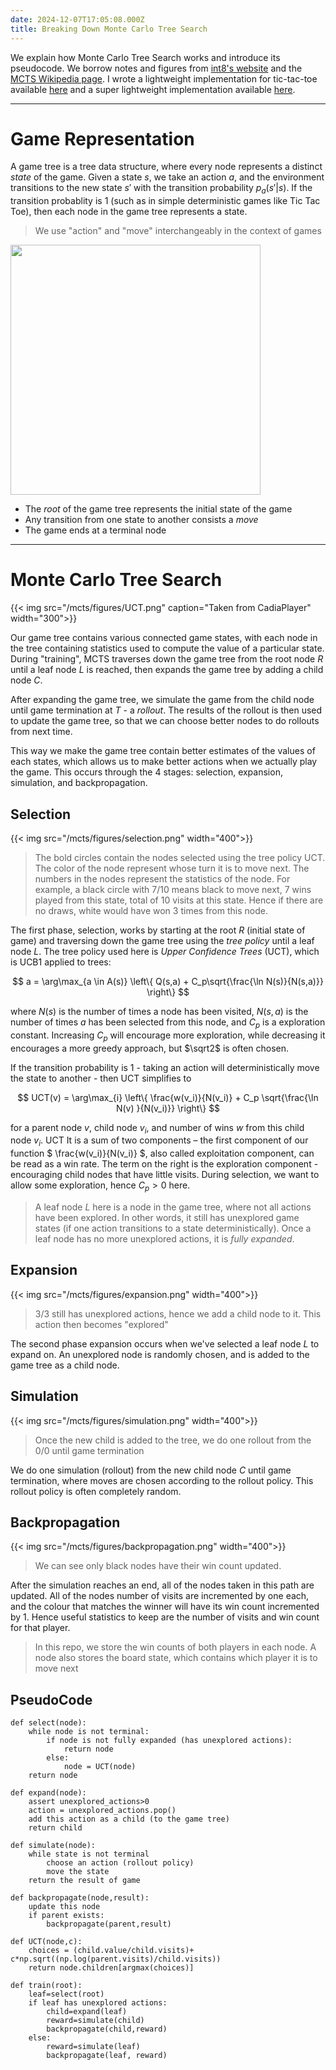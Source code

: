```yaml
---
date: 2024-12-07T17:05:08.000Z
title: Breaking Down Monte Carlo Tree Search
---
```


We explain how Monte Carlo Tree Search works and introduce its pseudocode. We borrow notes and figures from [int8's website](https://int8.io/monte-carlo-tree-search-beginners-guide/) and the [MCTS Wikipedia page](https://en.wikipedia.org/wiki/Monte_Carlo_tree_search). I wrote a lightweight implementation for tic-tac-toe available [here](https://github.com/liuzihe02/mcts) and a super lightweight implementation available [here](https://github.com/liuzihe02/microMCTS).

---

# Game Representation

A game tree is a tree data structure, where every node represents a distinct *state* of the game. Given a state $s$, we take an action $a$, and the environment transitions to the new state $s'$ with the transition probability $p_a(s'|s)$. If the transition probablity is $1$ (such as in simple deterministic games like Tic Tac Toe), then each node in the game tree represents a state.

> We use "action" and "move" interchangeably in the context of games

<img src=tree.png width=400>

- The *root* of the game tree represents the initial state of the game
- Any transition from one state to another consists a *move*
- The game ends at a terminal node

---

# Monte Carlo Tree Search

{{< img src="/mcts/figures/UCT.png" caption="Taken from CadiaPlayer" width="300">}}

Our game tree contains various connected game states, with each node in the tree containing statistics used to compute the value of a particular state. During "training", MCTS traverses down the game tree from the root node $R$ until a leaf node $L$ is reached, then expands the game tree by adding a child node $C$.

After expanding the game tree, we simulate the game from the child node until game termination at $T$ - a *rollout*. The results of the rollout is then used to update the game tree, so that we can choose better nodes to do rollouts from next time.

This way we make the game tree contain better estimates of the values of each states, which allows us to make better actions when we actually play the game. This occurs through the 4 stages: selection, expansion, simulation, and backpropagation.

## Selection

{{< img src="/mcts/figures/selection.png" width="400">}}

> The bold circles contain the nodes selected using the tree policy UCT. The color of the node represent whose turn it is to move next. The numbers in the nodes represent the statistics of the node. For example, a black circle with $7/10$ means black to move next, $7$ wins played from this state, total of $10$ visits at this state. Hence if there are no draws, white would have won $3$ times from this node.

The first phase, selection, works by starting at the root $R$ (initial state of game) and traversing down the game tree using the *tree policy* until a leaf node $L$. The tree policy used here is *Upper Confidence Trees* (UCT), which is UCB1 applied to trees:

$$
a = \arg\max_{a \in A(s)} \left\{ Q(s,a) + C_p\sqrt{\frac{\ln N(s)}{N(s,a)}} \right\}
$$

where $N(s)$ is the number of times a node has been visited, $N(s,a)$ is the number of times $a$ has been selected from this node, and $C_p$ is a exploration constant. Increasing $C_p$ will encourage more exploration, while decreasing it encourages a more greedy approach, but $\sqrt2$ is often chosen.

If the transition probability is 1 - taking an action will deterministically move the state to another - then UCT simplifies to

$$
UCT(v) = \arg\max_{i} \left\{ \frac{w(v_i)}{N(v_i)} + C_p \sqrt{\frac{\ln N(v) }{N(v_i)}} \right\}
$$

for a parent node $v$, child node $v_i$, and number of wins $w$ from this child node $v_i$. UCT It is a sum of two components – the first component of our function $ \frac{w(v_i)}{N(v_i)} $, also called exploitation component, can be read as a win rate. The term on the right is the exploration component - encouraging child nodes that have little visits. During selection, we want to allow some exploration, hence $C_p>0$ here.

> A leaf node $L$ here is a node in the game tree, where not all actions have been explored. In other words, it still has unexplored game states (if one action transitions to a state deterministically). Once a leaf node has no more unexplored actions, it is *fully expanded*.

## Expansion

{{< img src="/mcts/figures/expansion.png" width="400">}}

> $3/3$ still has unexplored actions, hence we add a child node to it. This action then becomes "explored"

The second phase expansion occurs when we've selected a leaf node $L$ to expand on. An unexplored node is randomly chosen, and is added to the game tree as a child node.

## Simulation

{{< img src="/mcts/figures/simulation.png" width="400">}}

> Once the new child is added to the tree, we do one rollout from the $0/0$ until game termination

We do one simulation (rollout) from the new child node $C$ until game termination, where moves are chosen according to the rollout policy. This rollout policy is often completely random.

## Backpropagation

{{< img src="/mcts/figures/backpropagation.png" width="400">}}

> We can see only black nodes have their win count updated.

After the simulation reaches an end, all of the nodes taken in this path are updated. All of the nodes number of visits are incremented by one each, and the colour that matches the winner will have its win count incremented by 1. Hence useful statistics to keep are the number of visits and win count for that player.

> In this repo, we store the win counts of both players in each node. A node also stores the board state, which contains which player it is to move next

## PseudoCode

```
def select(node):
    while node is not terminal:
        if node is not fully expanded (has unexplored actions):
            return node
        else:
            node = UCT(node)
    return node

def expand(node):
    assert unexplored_actions>0
    action = unexplored_actions.pop()
    add this action as a child (to the game tree)
    return child

def simulate(node):
    while state is not terminal
        choose an action (rollout policy)
        move the state
    return the result of game

def backpropagate(node,result):
    update this node
    if parent exists:
        backpropagate(parent,result)

def UCT(node,c):
    choices = (child.value/child.visits)+ c*np.sqrt((np.log(parent.visits)/child.visits))
    return node.children[argmax(choices)]

def train(root):
    leaf=select(root)
    if leaf has unexplored actions:
        child=expand(leaf)
        reward=simulate(child)
        backpropagate(child,reward)
    else:
        reward=simulate(leaf)
        backpropagate(leaf, reward)
```